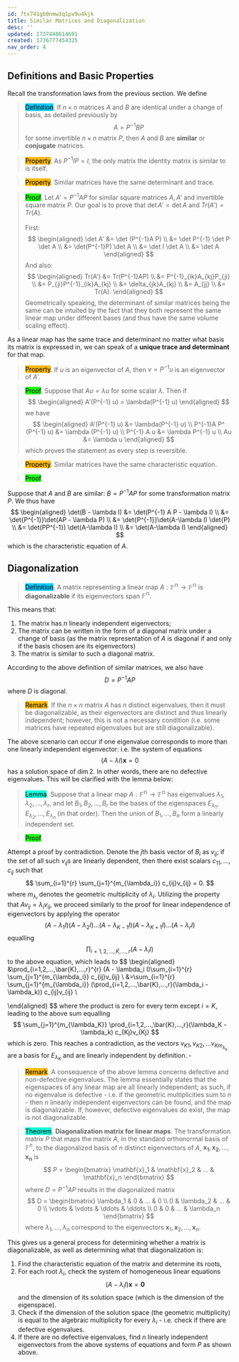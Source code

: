 ```yaml
---
id: 7tx741gb0nmw3q1pv9u4kjk
title: Similar Matrices and Diagonalization
desc: ''
updated: 1737448614691
created: 1736777454325
nav_order: 4
---
```

## Definitions and Basic Properties
Recall the transformation laws from the previous section. We define
> <span style="background-color: #03cafc; color: black;">Definition</span>. If $n\times n$ matrices $A$ and $B$ are identical under a change of basis, as detailed previously by
$$
A = P^{-1} B P
$$
> for some invertible $n\times n$ matrix $P$, then $A$ and $B$ are **similar** or **conjugate** matrices.

> <span style="background-color: #ffb812; color: black;">Property</span>. As $P^{-1} I P = I$, the only matrix the identity matrix is similar to is itself.

> <span style="background-color: #ffb812; color: black;">Property</span>. Similar matrices have the same determinant and trace.

> <span style="background-color: #1eff12; color: black;">Proof</span>. 
Let $A' = P^{-1} A P$ for similar square matrices $A, A'$ and invertible square matrix $P$. Our goal is to prove that $\det A' = \det A$ and $Tr(A') = Tr(A)$. <br/><br/>
First: 
$$
\begin{aligned}
\det A' &= \det (P^{-1}A P) \\
 &= \det P^{-1} \det P \det A \\
 &= \det(P^{-1}P) \det A \\
 &= \det I \det A \\
 &= \det A
\end{aligned}
$$
> And also:
$$
\begin{aligned}
Tr(A') &= Tr(P^{-1}AP) \\
&= P^{-1}_{ik}A_{kj}P_{ji} \\
&= P_{ji}P^{-1}_{ik}A_{kj} \\
&= \delta_{jk}A_{kj} \\
&= A_{jj} \\
&= Tr(A).
\end{aligned}
$$
> Geometrically speaking, the determinant of similar matrices being the same can be intuited by the fact that they both represent the same linear map under different bases (and thus have the same volume scaling effect).

As a linear map has the same trace and determinant no matter what basis its matrix is expressed in, we can speak of a **unique trace and determinant** for that map.

> <span style="background-color: #ffb812; color: black;">Property</span>. If $u$ is an eigenvector of $A$, then $v = P^{-1} u$ is an eigenvector of $A'$. 

> <span style="background-color: #1eff12; color: black;">Proof</span>. Suppose that $Au = \lambda u$ for some scalar $\lambda$. Then if
$$
\begin{aligned}
A'(P^{-1} u) = \lambda(P^{-1} u)
\end{aligned}
$$
> we have
$$
\begin{aligned}
A'(P^{-1} u) &= \lambda(P^{-1} u) \\
P^{-1}A P^ (P^{-1} u) &= \lambda (P^{-1} u) \\
P^{-1} A u &= \lambda P^{-1} u \\
Au &= \lambda u
\end{aligned}
$$
> which proves the statement as every step is reversible.

> <span style="background-color: #ffb812; color: black;">Property</span>. Similar matrices have the same characteristic equation.

> <span style="background-color: #1eff12; color: black;">Proof</span>. 

Suppose that $A$ and $B$ are similar: $B = P^{-1} A P$ for some transformation matrix $P$. We thus have
$$
\begin{aligned}
\det(B - \lambda I) &= \det(P^{-1} A P - \lambda I) \\
&= \det{P^{-1}}\det(AP - \lambda P) \\
&= \det{P^{-1}}\det(A-\lambda I) \det{P} \\
&= \det(PP^{-1}) \det(A-\lambda I) \\
&= \det(A-\lambda I)
\end{aligned}
$$
which is the characteristic equation of $A$.

## Diagonalization

> <span style="background-color: #03cafc; color: black;">Definition</span>. A matrix representing a linear map $A: \mathbb{F^n} \to \mathbb{F^n}$ is **diagonalizable** if its eigenvectors span $\mathbb{F^n}$.

This means that:
1. The matrix has $n$ linearly independent eigenvectors;
2. The matrix can be written in the form of a diagonal matrix under a change of basis (as the matrix representation of $A$ is diagonal if and only if the basis chosen are its eigenvectors)
3. The matrix is similar to such a diagonal matrix.

According to the above definition of similar matrices, we also have
$$
D = P^{-1}AP
$$
where $D$ is diagonal.

> <span style="background-color: #ffb812; color: black;">Remark</span>. If the $n\times n$ matrix $A$ has $n$ distinct eigenvalues, then it must be diagonalizable, as their eigenvectors are distinct and thus linearly independent; however, this is not a necessary condition (i.e. some matrices have repeated eigenvalues but are still diagonalizable).

The above scenario can occur if one eigenvalue corresponds to more than one linearly independent eigenvector: i.e. the system of equations
$$
(A-\lambda I)\mathbf{x} = 0
$$
has a solution space of $\dim 2$. In other words, there are no defective eigenvalues. This will be clarified with the lemma below:

> <span style="background-color: #12ffd7; color: black;">Lemma</span>. Suppose that a linear map $A: \mathbb{F^n} \to \mathbb{F^n}$ has eigenvalues $\lambda_1, \lambda_2, ..., \lambda_r$, and let $B_1, B_2, ..., B_r$ be the bases of the eigenspaces $E_{\lambda_1}, E_{\lambda_2}, ..., E_{\lambda_n}$ (in that order). Then the union of $B_1, ..., B_n$ form a linearly independent set.

> <span style="background-color: #1eff12; color: black;">Proof</span>.

Attempt a proof by contradiction. Denote the $j$th basis vector of $B_i$ as $v_{ij}$; if the set of all such $v_{ij}$s are linearly dependent, then there exist scalars $c_{11}, ..., c_{ij}$ such that
$$
\sum_{i=1}^{r} \sum_{j=1}^{m_{\lambda_i}} c_{ij}v_{ij} = 0.
$$
where $m_{\lambda_i}$ denotes the geometric multiplicity of $\lambda_i$. Utilizing the property that $Av_{ij} = \lambda_{i} v_{ij}$, we proceed similarly to the proof for linear independence of eigenvectors by applying the operator
$$
(A-\lambda_1 I) (A - \lambda_2 I) ... (A-\lambda_{K-1} I) (A - \lambda_{K+1} I) ... (A - \lambda_r I) 
$$
equalling
$$
\prod_{i=1,2,...,\bar{K},...,r} (A-\lambda_i I)
$$
to the above equation, which leads to
$$
\begin{aligned}
&\prod_{i=1,2,...,\bar{K},...,r}^{r} (A - \lambda_i I)\sum_{i=1}^{r} \sum_{j=1}^{m_{\lambda_i}} c_{ij}v_{ij} \\
&=\sum_{i=1}^{r} \sum_{j=1}^{m_{\lambda_i}} (\prod_{i=1,2,...,\bar{K},...,r}(\lambda_i - \lambda_k)) c_{ij}v_{ij} \\

\end{aligned}
$$
where the product is zero for every term except $i = K$, leading to the above sum equalling
$$
\sum_{j=1}^{m_{\lambda_K}} \prod_{i=1,2,...,\bar{K},...,r}(\lambda_K - \lambda_k) c_{Kj}v_{Kj}
$$
which is zero. This reaches a contradiction, as the vectors $v_{K1}, v_{K2}, ... v_{Km_{\lambda_{k}}}$ are a basis for $E_{\lambda_{K}}$ and are linearly independent by definition. $\square$

> <span style="background-color: #ffb812; color: black;">Remark</span>. A consequence of the above lemma concerns defective and non-defective eigenvalues. The lemma essentially states that the eigenspaces of any linear map are all linearly independent; as such, if no eigenvalue is defective - i.e. if the geometric multiplicities sum to $n$ - then $n$ linearly independent eigenvectors can be found, and the map is diagonalizable. If, however, defective eigenvalues do exist, the map is not diagonalizable.

> <span style="background-color: #12ffd7; color: black;">Theorem</span>. **Diagonalization matrix for linear maps**. The transformation matrix $P$ that maps the matrix $A$, in the standard orthonormal basis of $\mathbb{F}^n$, to the diagonalized basis of $n$ distinct eigenvectors of $A$, $\mathbf{x_1}, \mathbf{x_2}, ..., \mathbf{x_n}$ is 
$$
P = \begin{bmatrix}
\mathbf{x}_1 & \mathbf{x}_2 & ... & \mathbf{x}_n
\end{bmatrix}
$$
> where $D = P^{-1} A P$ results in the diagonalized matrix
$$
D = \begin{bmatrix}
\lambda_1 & 0 & ... & 0 \\
0 & \lambda_2 & ... & 0 \\
\vdots & \vdots & \ddots & \ddots \\
0 & 0 & ... & \lambda_n
\end{bmatrix}
$$
> where $\lambda_1, ..., \lambda_n$ correspond to the eigenvectors $\mathbf{x}_1, \mathbf{x}_2, ..., \mathbf{x}_n$.

This gives us a general process for determining whether a matrix is diagonalizable, as well as determining what that diagonalization is:

1. Find the characteristic equation of the matrix and determine its roots,
2. For each root $\lambda_i$, check the system of homogeneous linear equations
$$
(A-\lambda_i I)\mathbf{x} = \mathbf{0}
$$
and the dimension of its solution space (which is the dimension of the eigenspace).
3. Check if the dimension of the solution space (the geometric multiplicity) is equal to the algebraic multiplicity for every $\lambda_i$ - i.e. check if there are defective eigenvalues.
4. If there are no defective eigenvalues, find $n$ linearly independent eigenvectors from the above systems of equations and form $P$ as shown above.

